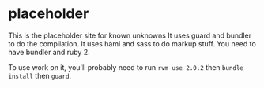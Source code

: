 # placeholder
This is the placeholder site for known unknowns
It uses guard and bundler to do the compilation. 
It uses haml and sass to do markup stuff.
You need to have bundler and ruby 2. 

To use work on it, you'll probably need to run `rvm use 2.0.2` then `bundle install` then `guard`. 
